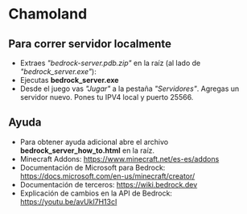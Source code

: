 # Chamoland

## Para correr servidor localmente

* Extraes _"bedrock-server.pdb.zip"_ en la raíz (al lado de _"bedrock_server.exe"_):
* Ejecutas __bedrock_server.exe__
* Desde el juego vas _"Jugar"_ a la pestaña _"Servidores"_. Agregas un servidor nuevo. Pones tu IPV4 local y puerto 25566.

## Ayuda

* Para obtener ayuda adicional abre el archivo __bedrock_server_how_to.html__ en la raíz.
* Minecraft Addons: https://www.minecraft.net/es-es/addons
* Documentación de Microsoft para Bedrock: https://docs.microsoft.com/en-us/minecraft/creator/
* Documentación de terceros: https://wiki.bedrock.dev
* Explicación de cambios en la API de Bedrock: https://youtu.be/avUkl7H13cI
